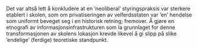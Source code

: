 
Det var altså lett å konkludere at en ’neoliberal’ styringspraksis var sterkere etablert i skolen, som om privatiseringen av velferdsstaten var ’en’ hendelse som uniformt beveget seg i en historisk retning; fremover. Å gjøre en etnografi av informasjonsinfrastrukturen som la grunnlaget for denne transformasjonen av skolens lokasjon krevde likevel å gi slipp på slike ’endelige’ (ferdige) teoretiske standpunkt.
